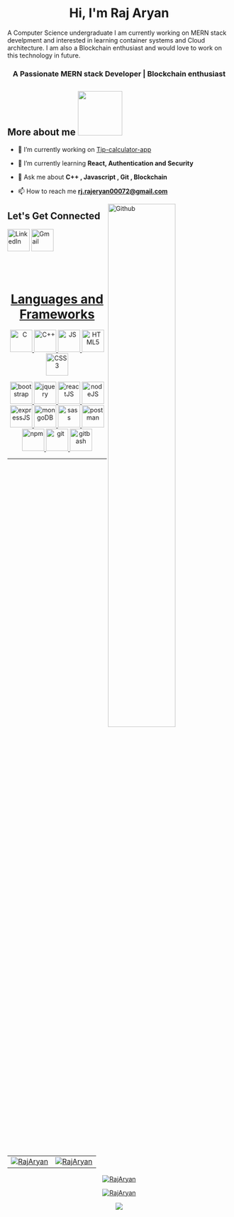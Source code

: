 <h1 align="center">Hi, I'm Raj Aryan </h1>

A Computer Science undergraduate I am currently working on MERN stack develpment and interested in learning container systems and Cloud architecture. I am also a Blockchain enthusiast and would love to work on this technology in future.

<h3 align="center">A Passionate MERN stack Developer | Blockchain enthusiast </h3>

<h2> More about me <img src = "https://media0.giphy.com/media/KDDpcKigbfFpnejZs6/giphy.gif?cid=ecf05e47oy6f4zjs8g1qoiystc56cu7r9tb8a1fe76e05oty&rid=giphy.gif" width = 100px></h2>

- 🔭 I’m currently working on [Tip-calculator-app](https://github.com/SilverGraph/reactJS-Challenges/tree/master/11-tip-calculator-app)

- 🌱 I’m currently learning **React, Authentication and Security**

- 💬 Ask me about **C++ , Javascript , Git , Blockchain**

- 📫 How to reach me **rj.rajeryan00072@gmail.com**

<img width="55%" align="right" alt="Github" src="https://raw.githubusercontent.com/onimur/.github/master/.resources/git-header.svg" />
<div>
   
<h2 align="left">Let's Get Connected</h2>

<a  href="https://www.linkedin.com/in/raj-aryan-33aa861b9/" target="_blank"><img alt="LinkedIn" src="https://cdn.jsdelivr.net/gh/devicons/devicon/icons/linkedin/linkedin-original.svg" height="50px" width="auto" /></a>
<a href="mailto:rj.rajeryan00072@gmail.com"><img  alt="Gmail" src="https://www.logo.wine/a/logo/Gmail/Gmail-Logo.wine.svg" height="50px" width="auto" />

   </div>
<br>
   
<div align="center">
   <br>
<h1 align="center">Languages and Frameworks</h1>

<p align="center"> 
   <img alt="C" src="https://cdn.jsdelivr.net/gh/devicons/devicon/icons/c/c-original.svg" height="50px" width="auto"  />
   <img alt="C++" src="https://cdn.jsdelivr.net/gh/devicons/devicon/icons/cplusplus/cplusplus-original.svg" height="50px" width="auto"  />
   <img alt="JS" src="https://cdn.jsdelivr.net/gh/devicons/devicon/icons/javascript/javascript-original.svg" height="50px" width="auto"  />
   <img alt="HTML5" src="https://cdn.jsdelivr.net/gh/devicons/devicon/icons/html5/html5-original-wordmark.svg" height="50px" width="auto"  />
   <img alt="CSS3" src="https://cdn.jsdelivr.net/gh/devicons/devicon/icons/css3/css3-original-wordmark.svg" height="50px" width="auto"  />
</p>
<p align="center"> 
   <img alt="bootstrap" src="https://cdn.jsdelivr.net/gh/devicons/devicon/icons/bootstrap/bootstrap-plain.svg" height="50px" width="auto"  />
   <img alt="jquery" src="https://cdn.jsdelivr.net/gh/devicons/devicon/icons/jquery/jquery-original.svg" height="50px" width="auto"  />
   <img alt="reactJS" src="https://cdn.jsdelivr.net/gh/devicons/devicon/icons/react/react-original.svg" height="50px" width="auto"  />
   <img alt="nodeJS" src="https://cdn.jsdelivr.net/gh/devicons/devicon/icons/nodejs/nodejs-original.svg" height="50px" width="auto"  />
   <img alt="expressJS" src="https://cdn.jsdelivr.net/gh/devicons/devicon/icons/express/express-original.svg" height="50px" width="auto"  />
   <img alt="mongoDB" src="https://cdn.jsdelivr.net/gh/devicons/devicon/icons/mongodb/mongodb-original-wordmark.svg" height="50px" width="auto"  />
   <img alt="sass" src="https://cdn.jsdelivr.net/gh/devicons/devicon/icons/sass/sass-original.svg" height="50px" width="auto"  />
   <img alt="postman" src="https://www.vectorlogo.zone/logos/getpostman/getpostman-icon.svg" height="50px" width="auto"  />
   <img alt="npm" src="https://cdn.jsdelivr.net/gh/devicons/devicon/icons/npm/npm-original-wordmark.svg" height="50px" width="auto"  />
   <img alt="git" src="https://cdn.jsdelivr.net/gh/devicons/devicon/icons/git/git-original.svg" height="50px" width="auto"  />
   <img alt="gitbash" src="https://cdn.jsdelivr.net/gh/devicons/devicon/icons/bash/bash-original.svg" height="50px" width="auto"  />
</p>
   </div>

<hr>

<div align="center">
<table>
  <tr>
    <td><img src="https://github-readme-stats.vercel.app/api?username=SilverGraph&show_icons=true&theme=dark&locale=en" alt="RajAryan" /></td>
    <td><img src="https://github-readme-stats.vercel.app/api/top-langs?username=SilverGraph&show_icons=true&theme=dark&locale=en&layout=compact" alt="RajAryan" /></td>
  </tr>
</table>
</div>

<div align="center">
<p><img align="center" src="https://github-readme-streak-stats.herokuapp.com/?user=SilverGraph&theme=dark" alt="RajAryan" /></p>
  </div>
<p align="center"> <img src="https://komarev.com/ghpvc/?username=SilverGraph&label=Profile%20views&color=6805D3&style=flat" alt="RajAryan" /> </p>
   <div align="center">
 <img src="https://activity-graph.herokuapp.com/graph?username=SilverGraph&bg_color=FFFFFF&color=000000&line=000000&point=00FF00"></div>


